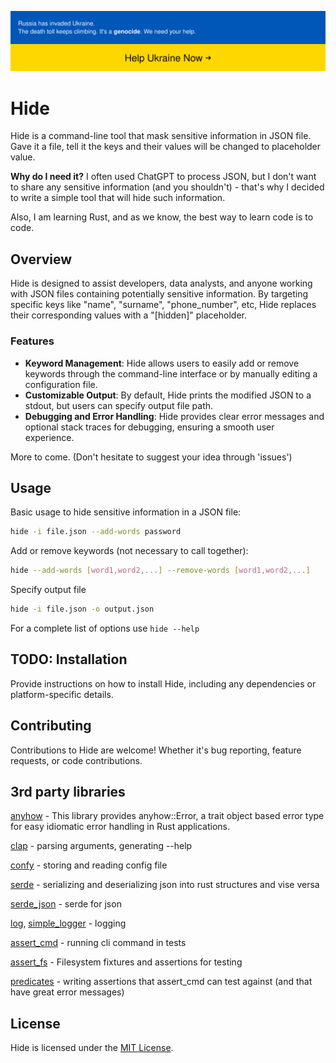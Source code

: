 [![Stand With Ukraine](https://raw.githubusercontent.com/vshymanskyy/StandWithUkraine/main/banner2-direct.svg)](https://stand-with-ukraine.pp.ua)

# Hide

Hide is a command-line tool that mask sensitive information in JSON file. Gave it a file, tell it the keys and their values will be changed to placeholder value.

**Why do I need it?** I often used ChatGPT to process JSON, but I don't want to share any sensitive information (and you shouldn't) - that's why I decided to write a simple tool that will hide such information. 

Also, I am learning Rust, and as we know, the best way to learn code is to code.  

## Overview

Hide is designed to assist developers, data analysts, and anyone working with JSON files containing potentially sensitive information. By targeting specific keys like "name", "surname", "phone_number", etc, Hide replaces their corresponding values with a "[hidden]" placeholder.

### Features

- **Keyword Management**: Hide allows users to easily add or remove keywords through the command-line interface or by manually editing a configuration file.
- **Customizable Output**: By default, Hide prints the modified JSON to a stdout, but users can specify output file path.
- **Debugging and Error Handling**: Hide provides clear error messages and optional stack traces for debugging, ensuring a smooth user experience.

More to come. (Don't hesitate to suggest your idea through 'issues')

## Usage

Basic usage to hide sensitive information in a JSON file:

```bash
hide -i file.json --add-words password
```

Add or remove keywords (not necessary to call together):

```bash
hide --add-words [word1,word2,...] --remove-words [word1,word2,...]
```

Specify output file
```bash
hide -i file.json -o output.json
```

For a complete list of options use `hide --help`

## TODO: Installation

Provide instructions on how to install Hide, including any dependencies or platform-specific details.

## Contributing

Contributions to Hide are welcome! Whether it's bug reporting, feature requests, or code contributions.

## 3rd party libraries

[anyhow](https://docs.rs/anyhow/latest/anyhow/) - This library provides anyhow::Error, a trait object based error type for easy idiomatic error handling in Rust applications.

[clap](https://docs.rs/clap/latest/clap/) - parsing arguments, generating --help

[confy](https://docs.rs/confy/latest/confy/) - storing and reading config file


[serde](https://serde.rs/) - serializing and deserializing json into rust structures and vise versa

[serde_json](https://docs.rs/serde_json/latest/serde_json/) - serde for json

[log](https://docs.rs/log/latest/log/), [simple_logger](https://docs.rs/simple_logger/latest/simple_logger/) - logging

[assert_cmd](https://docs.rs/assert_cmd/latest/assert_cmd/) - running cli command in tests 

[assert_fs](https://docs.rs/assert_fs/latest/assert_fs/) - Filesystem fixtures and assertions for testing

[predicates](https://docs.rs/predicates/latest/predicates/) - writing assertions that assert_cmd can test against (and that have great error messages)

## License

Hide is licensed under the [MIT License](./LICENSE.MD).
